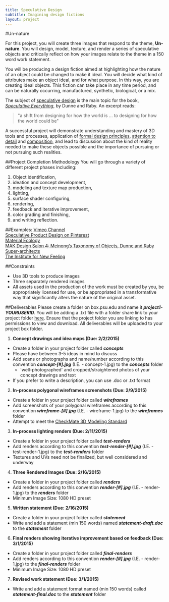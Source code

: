 ```yaml
---
title: Speculative Design
subtitle: Imagining design fictions
layout: project
---
```

#Un-nature

For this project, you will create three images that respond to the theme, **Un-nature**. You will design, model, texture, and render a series of speculative objects and critically reflect on how your images relate to the theme in a 150 word work statement.

You will be producing a design fiction aimed at highlighting how the nature of an object could be changed to make it ideal. You will decide what kind of attributes make an object ideal, and for what purpose. In this way, you are creating ideal objects. This fiction can take place in any time period, and can be naturally occurring, manufactured, synthetic, biological, or a mix.

The subject of [speculative design](https://vimeo.com/65074246) is the main topic for the book, _[Speculative Everything](http://www.amazon.com/Speculative-Everything-Design-Fiction-Dreaming/dp/0262019841/)_, by Dunne and Raby. An excerpt reads:
>"a shift from designing for how the world is ... to designing for how the world could be"

A successful project will demonstrate understanding and mastery of 3D tools and processes, application of [formal design principles](http://www.getty.edu/education/teachers/building_lessons/principles_design.pdf), [attention to detail](http://creativitywindow.com/2012/06/key-elements-of-product-photography) and [composition](http://www.digitalcameraworld.com/2012/04/12/10-rules-of-photo-composition-and-why-they-work/), and lead to discussion about the kind of reality needed to make these objects possible and the importance of pursuing or not pursuing such realities.

##Project Completion Methodology
You will go through a variety of different project phases including:

  1. Object identification,
  2. ideation and concept development,
  3. modeling and texture map production,
  4. lighting,
  5. surface shader configuring,
  6. rendering,
  7. feedback and iterative improvement,
  8. color grading and finishing,
  9. and writing reflection.

##Examples:
[Vimeo Channel](https://vimeo.com/groups/designfictions)  
[Speculative Product Design on Pinterest](https://www.pinterest.com/visualbloke/speculative-design/)  
[Material Ecology](http://www.materialecology.com/projects)  
[MAK Design Salon 4: Meinong’s Taxonomy of Objects, Dunne and Raby](https://vimeo.com/133160620)  
[Super-architects](http://super-architects.com/)  
[The Institute for New Feeling](http://www.maakemagazine.com/nina-sarnelle)

##Constraints
- Use 3D tools to produce images
- Three separately rendered images
- All assets used in the production of the work must be created by you, be appropriately licensed for use, or be appropriated in a transformative way that significantly alters the nature of the original asset.


##Deliverables
Please create a folder on box.psu.edu and name it **_project1-YOURUSERID_**. You will be adding a .txt file with a folder share link to your project folder [here](https://psu.box.com/signup/collablink/d_6330622361/13671f0b80e52a). Ensure that the project folder you are linking to has permissions to view and download. All deliverables will be uploaded to your project box folder.

1. **Concept drawings and idea maps (Due: 2/2/2015)**
  - Create a folder in your project folder called **_concepts_**
  - Please have between 3-5 ideas in mind to discuss
  - Add scans or photographs and name/number according to this convention **_concept-[#].jpg_** (I.E. - concept-1.jpg) to the **_concepts_** folder
     - 'well-photographed' and cropped/straightened photos of your concept drawings and text
  - If you prefer to write a description, you can use .doc or .txt format
2. **In-process polygonal wireframes screenshots (Due: 2/9/2015)**
  - Create a folder in your project folder called **_wireframes_**
  - Add screenshots of your polygonal wireframes according to this convention **_wireframe-[#].jpg_** (I.E. - wireframe-1.jpg) to the **_wireframes_** folder
  - Attempt to meet the [CheckMate 3D Modeling Standard](https://support.turbosquid.com/entries/278384-CheckMate-3D-Modeling-Standard)
3. **In-process lighting renders (Due: 2/11/2015)**
  - Create a folder in your project folder called **_test-renders_**
  - Add renders according to this convention **_test-render-[#].jpg_** (I.E. - test-render-1.jpg) to the **_test-renders_** folder
  - Textures and UVs need not be finalized, but well considered and underway
4. **Three Rendered Images (Due: 2/16/2015)**
  - Create a folder in your project folder called **_renders_**
  - Add renders according to this convention **_render-[#].jpg_** (I.E. - render-1.jpg) to the **_renders_** folder
  - Minimum Image Size: 1080 HD preset
5. **Written statement (Due: 2/16/2015)**
  - Create a folder in your project folder called **_statement_**
  - Write and add a statement (min 150 words) named **_statement-draft.doc_** to the **_statement_** folder
6. **Final renders showing iterative improvement based on feedback (Due: 3/1/2015)**
  - Create a folder in your project folder called **_final-renders_**
  - Add renders according to this convention **_render-[#].jpg_** (I.E. - render-1.jpg) to the **_final-renders_** folder
  - Minimum Image Size: 1080 HD preset
7. **Revised work statement (Due: 3/1/2015)**
  - Write and add a statement format named (min 150 words) called **_statement-final.doc_** to the **_statement_** folder
